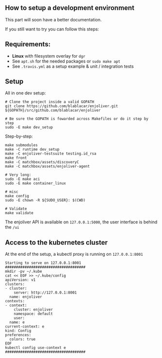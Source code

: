 ## How to setup a development environment

This part will soon have a better documentation.

If you still want to try you can follow this steps:

## Requirements:

* **Linux** with filesystem overlay for `dgr`
* See `apt.sh` for the needed packages or `sudo make apt`
* See `.travis.yml` as a setup example & unit / integration tests

## Setup
All in one dev setup:

    # Clone the project inside a valid GOPATH
    git clone https://github.com/blablacar/enjoliver.git ${GOPATH}/src/github.com/blablacar/enjoliver

    # Be sure the GOPATH is fowarded across Makefiles or do it step by step
    sudo -E make dev_setup

Step-by-step:

    make submodules
    make -C runtime dev_setup
    make -C enjoliver-testsuite testing.id_rsa
    make front
    make -C matchbox/assets/discoveryC
    make -C matchbox/assets/enjoliver-agent

    # Very long:
    sudo -E make aci
    sudo -E make container_linux

    # misc
    make config
    sudo -E chown -R ${SUDO_USER}: $(CWD)

    # Validate
    make validate

The enjoliver API is available on `127.0.0.1:5000`, the user interface is behind the `/ui`


## Access to the kubernetes cluster
At the end of the setup, a kubectl proxy is running on `127.0.0.1:8001`


    Starting to serve on 127.0.0.1:8001
    #####################################
    mkdir -pv ~/.kube
    cat << EOF >> ~/.kube/config
    apiVersion: v1
    clusters:
    - cluster:
        server: http://127.0.0.1:8001
      name: enjoliver
    contexts:
    - context:
        cluster: enjoliver
        namespace: default
        user:
      name: e
    current-context: e
    kind: Config
    preferences:
      colors: true
    EOF
    kubectl config use-context e
    #####################################


